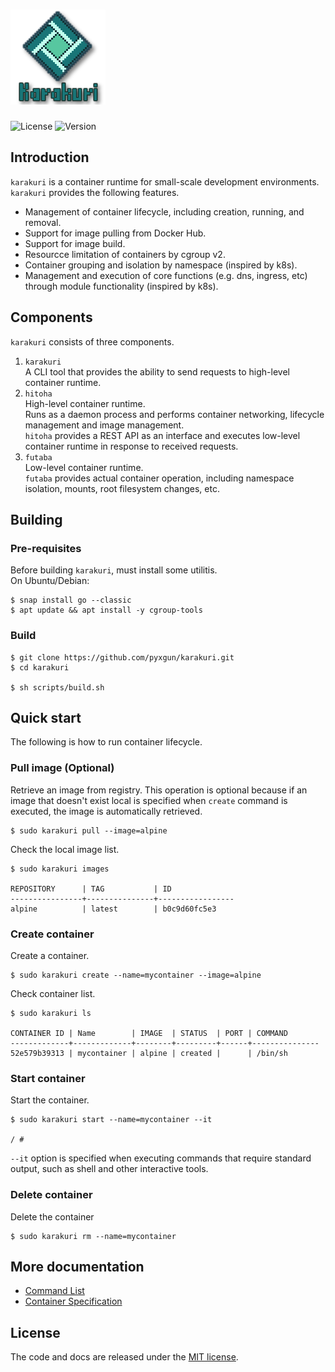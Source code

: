 # <img src="./docs/images/karakuri_icon.png">
![License](https://img.shields.io/badge/License-MIT-blue.svg)
![Version](https://img.shields.io/badge/release-v0.1.2-blue.svg)

## Introduction
`karakuri` is a container runtime for small-scale development environments.  
`karakuri` provides the following features.
* Management of container lifecycle, including creation, running, and removal.
* Support for image pulling from Docker Hub.
* Support for image build.
* Resourcce limitation of containers by cgroup v2.
* Container grouping and isolation by namespace (inspired by k8s).
* Management and execution of core functions (e.g. dns, ingress, etc) through module functionality (inspired by k8s).

## Components
`karakuri` consists of three components.
1. `karakuri`  
   A CLI tool that provides the ability to send requests to high-level container runtime.
1. `hitoha`  
   High-level container runtime.  
   Runs as a daemon process and performs container networking, lifecycle management and image management.  
   `hitoha` provides a REST API as an interface and executes low-level container runtime in response to received requests.
1. `futaba`  
   Low-level container runtime.  
   `futaba` provides actual container operation, including namespace isolation, mounts, root filesystem changes, etc.

## Building
### Pre-requisites
Before building `karakuri`, must install some utilitis.  
On Ubuntu/Debian:  
```
$ snap install go --classic
$ apt update && apt install -y cgroup-tools
```

### Build
```
$ git clone https://github.com/pyxgun/karakuri.git
$ cd karakuri

$ sh scripts/build.sh
```

## Quick start
The following is how to run container lifecycle.  
### Pull image (Optional)
Retrieve an image from registry.
This operation is optional because if an image that doesn't exist local is specified when `create` command is executed, the image is automatically retrieved.
```
$ sudo karakuri pull --image=alpine
```
Check the local image list.
```
$ sudo karakuri images

REPOSITORY      | TAG           | ID
----------------+---------------+-----------------
alpine          | latest        | b0c9d60fc5e3
```

### Create container
Create a container.
```
$ sudo karakuri create --name=mycontainer --image=alpine
```
Check container list.
```
$ sudo karakuri ls

CONTAINER ID | Name        | IMAGE  | STATUS  | PORT | COMMAND
-------------+-------------+--------+---------+------+---------------
52e579b39313 | mycontainer | alpine | created |      | /bin/sh                         
```

### Start container
Start the container.
```
$ sudo karakuri start --name=mycontainer --it

/ # 
```
`--it` option is specified when executing commands that require standard output, such as shell and other interactive tools.

### Delete container
Delete the container
```
$ sudo karakuri rm --name=mycontainer
```

## More documentation
* [Command List](./docs/command_list.md)
* [Container Specification](./docs/container_spec.md)

## License
The code and docs are released under the [MIT license](LICENSE).